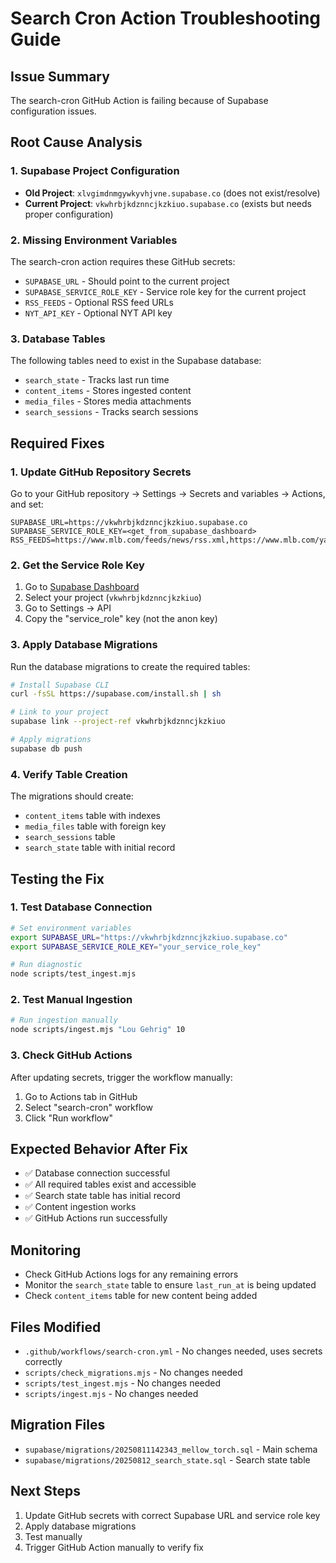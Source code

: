 # Search Cron Action Troubleshooting Guide

## Issue Summary
The search-cron GitHub Action is failing because of Supabase configuration issues.

## Root Cause Analysis

### 1. Supabase Project Configuration
- **Old Project**: `xlvgimdnmgywkyvhjvne.supabase.co` (does not exist/resolve)
- **Current Project**: `vkwhrbjkdznncjkzkiuo.supabase.co` (exists but needs proper configuration)

### 2. Missing Environment Variables
The search-cron action requires these GitHub secrets:
- `SUPABASE_URL` - Should point to the current project
- `SUPABASE_SERVICE_ROLE_KEY` - Service role key for the current project
- `RSS_FEEDS` - Optional RSS feed URLs
- `NYT_API_KEY` - Optional NYT API key

### 3. Database Tables
The following tables need to exist in the Supabase database:
- `search_state` - Tracks last run time
- `content_items` - Stores ingested content
- `media_files` - Stores media attachments
- `search_sessions` - Tracks search sessions

## Required Fixes

### 1. Update GitHub Repository Secrets
Go to your GitHub repository → Settings → Secrets and variables → Actions, and set:

```
SUPABASE_URL=https://vkwhrbjkdznncjkzkiuo.supabase.co
SUPABASE_SERVICE_ROLE_KEY=<get_from_supabase_dashboard>
RSS_FEEDS=https://www.mlb.com/feeds/news/rss.xml,https://www.mlb.com/yankees/feeds/news/rss.xml
```

### 2. Get the Service Role Key
1. Go to [Supabase Dashboard](https://supabase.com/dashboard)
2. Select your project (`vkwhrbjkdznncjkzkiuo`)
3. Go to Settings → API
4. Copy the "service_role" key (not the anon key)

### 3. Apply Database Migrations
Run the database migrations to create the required tables:

```bash
# Install Supabase CLI
curl -fsSL https://supabase.com/install.sh | sh

# Link to your project
supabase link --project-ref vkwhrbjkdznncjkzkiuo

# Apply migrations
supabase db push
```

### 4. Verify Table Creation
The migrations should create:
- `content_items` table with indexes
- `media_files` table with foreign key
- `search_sessions` table
- `search_state` table with initial record

## Testing the Fix

### 1. Test Database Connection
```bash
# Set environment variables
export SUPABASE_URL="https://vkwhrbjkdznncjkzkiuo.supabase.co"
export SUPABASE_SERVICE_ROLE_KEY="your_service_role_key"

# Run diagnostic
node scripts/test_ingest.mjs
```

### 2. Test Manual Ingestion
```bash
# Run ingestion manually
node scripts/ingest.mjs "Lou Gehrig" 10
```

### 3. Check GitHub Actions
After updating secrets, trigger the workflow manually:
1. Go to Actions tab in GitHub
2. Select "search-cron" workflow
3. Click "Run workflow"

## Expected Behavior After Fix
- ✅ Database connection successful
- ✅ All required tables exist and accessible
- ✅ Search state table has initial record
- ✅ Content ingestion works
- ✅ GitHub Actions run successfully

## Monitoring
- Check GitHub Actions logs for any remaining errors
- Monitor the `search_state` table to ensure `last_run_at` is being updated
- Check `content_items` table for new content being added

## Files Modified
- `.github/workflows/search-cron.yml` - No changes needed, uses secrets correctly
- `scripts/check_migrations.mjs` - No changes needed
- `scripts/test_ingest.mjs` - No changes needed
- `scripts/ingest.mjs` - No changes needed

## Migration Files
- `supabase/migrations/20250811142343_mellow_torch.sql` - Main schema
- `supabase/migrations/20250812_search_state.sql` - Search state table

## Next Steps
1. Update GitHub secrets with correct Supabase URL and service role key
2. Apply database migrations
3. Test manually
4. Trigger GitHub Action manually to verify fix